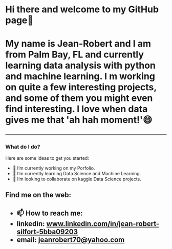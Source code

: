 <h1>Hi there and welcome to my GitHub page👋<h1>

My name is Jean-Robert and I am from Palm Bay, FL and currently learning data analysis with python and machine learning.  I m working on quite a few interesting projects, and some of them you might even find interesting.  I love when data gives me that 'ah hah moment!'😄

---


### What do I do?

Here are some ideas to get you started:

- 🔭 I’m currently working on my Porfolio.
- 🌱 I’m currently learning Data Science and Machine Learning.
- 👯 I’m looking to collaborate on kaggle Data Science projects.


<h2> Find me on the web: <h2>
  
- 📫 How to reach me: 
- linkedin: www.linkedin.com/in/jean-robert-silfort-5bba09203
- email: jeanrobert70@yahoo.com

